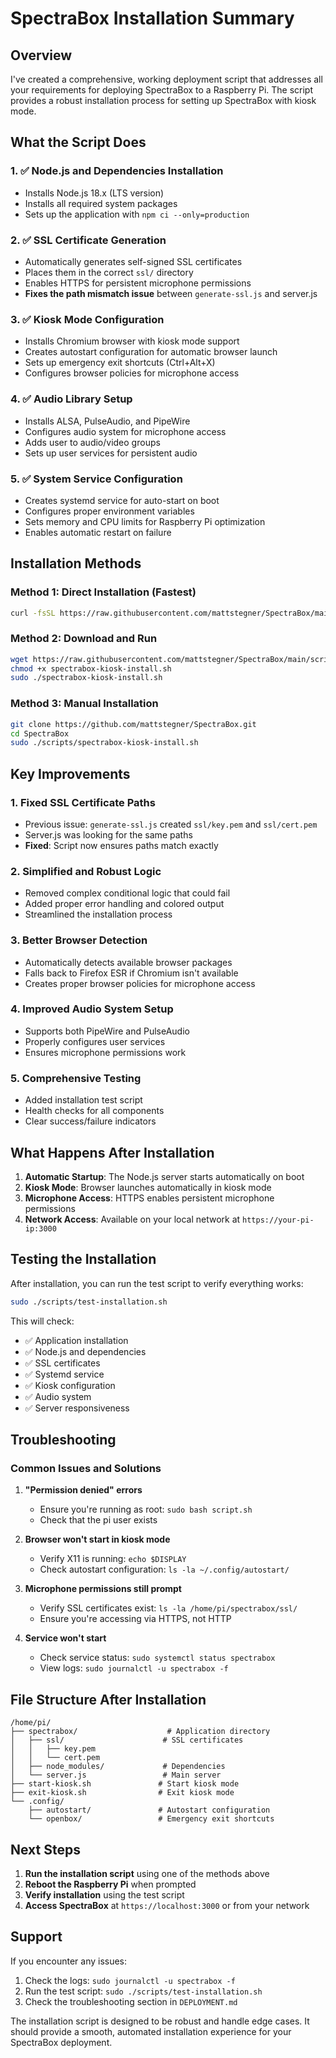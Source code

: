 # SpectraBox Installation Summary

## Overview

I've created a comprehensive, working deployment script that addresses all your requirements for deploying SpectraBox to a Raspberry Pi. The script provides a robust installation process for setting up SpectraBox with kiosk mode.

## What the Script Does

### 1. ✅ Node.js and Dependencies Installation
- Installs Node.js 18.x (LTS version)
- Installs all required system packages
- Sets up the application with `npm ci --only=production`

### 2. ✅ SSL Certificate Generation
- Automatically generates self-signed SSL certificates
- Places them in the correct `ssl/` directory
- Enables HTTPS for persistent microphone permissions
- **Fixes the path mismatch issue** between `generate-ssl.js` and server.js

### 3. ✅ Kiosk Mode Configuration
- Installs Chromium browser with kiosk mode support
- Creates autostart configuration for automatic browser launch
- Sets up emergency exit shortcuts (Ctrl+Alt+X)
- Configures browser policies for microphone access

### 4. ✅ Audio Library Setup
- Installs ALSA, PulseAudio, and PipeWire
- Configures audio system for microphone access
- Adds user to audio/video groups
- Sets up user services for persistent audio

### 5. ✅ System Service Configuration
- Creates systemd service for auto-start on boot
- Configures proper environment variables
- Sets memory and CPU limits for Raspberry Pi optimization
- Enables automatic restart on failure

## Installation Methods

### Method 1: Direct Installation (Fastest)
```bash
curl -fsSL https://raw.githubusercontent.com/mattstegner/SpectraBox/main/scripts/spectrabox-kiosk-install.sh | sudo bash
```

### Method 2: Download and Run
```bash
wget https://raw.githubusercontent.com/mattstegner/SpectraBox/main/scripts/spectrabox-kiosk-install.sh
chmod +x spectrabox-kiosk-install.sh
sudo ./spectrabox-kiosk-install.sh
```

### Method 3: Manual Installation
```bash
git clone https://github.com/mattstegner/SpectraBox.git
cd SpectraBox
sudo ./scripts/spectrabox-kiosk-install.sh
```

## Key Improvements

### 1. **Fixed SSL Certificate Paths**
- Previous issue: `generate-ssl.js` created `ssl/key.pem` and `ssl/cert.pem`
- Server.js was looking for the same paths
- **Fixed**: Script now ensures paths match exactly

### 2. **Simplified and Robust Logic**
- Removed complex conditional logic that could fail
- Added proper error handling and colored output
- Streamlined the installation process

### 3. **Better Browser Detection**
- Automatically detects available browser packages
- Falls back to Firefox ESR if Chromium isn't available
- Creates proper browser policies for microphone access

### 4. **Improved Audio System Setup**
- Supports both PipeWire and PulseAudio
- Properly configures user services
- Ensures microphone permissions work

### 5. **Comprehensive Testing**
- Added installation test script
- Health checks for all components
- Clear success/failure indicators

## What Happens After Installation

1. **Automatic Startup**: The Node.js server starts automatically on boot
2. **Kiosk Mode**: Browser launches automatically in kiosk mode
3. **Microphone Access**: HTTPS enables persistent microphone permissions
4. **Network Access**: Available on your local network at `https://your-pi-ip:3000`

## Testing the Installation

After installation, you can run the test script to verify everything works:

```bash
sudo ./scripts/test-installation.sh
```

This will check:
- ✅ Application installation
- ✅ Node.js and dependencies
- ✅ SSL certificates
- ✅ Systemd service
- ✅ Kiosk configuration
- ✅ Audio system
- ✅ Server responsiveness

## Troubleshooting

### Common Issues and Solutions

1. **"Permission denied" errors**
   - Ensure you're running as root: `sudo bash script.sh`
   - Check that the pi user exists

2. **Browser won't start in kiosk mode**
   - Verify X11 is running: `echo $DISPLAY`
   - Check autostart configuration: `ls -la ~/.config/autostart/`

3. **Microphone permissions still prompt**
   - Verify SSL certificates exist: `ls -la /home/pi/spectrabox/ssl/`
   - Ensure you're accessing via HTTPS, not HTTP

4. **Service won't start**
   - Check service status: `sudo systemctl status spectrabox`
   - View logs: `sudo journalctl -u spectrabox -f`

## File Structure After Installation

```
/home/pi/
├── spectrabox/                    # Application directory
│   ├── ssl/                      # SSL certificates
│   │   ├── key.pem
│   │   └── cert.pem
│   ├── node_modules/             # Dependencies
│   └── server.js                 # Main server
├── start-kiosk.sh               # Start kiosk mode
├── exit-kiosk.sh                # Exit kiosk mode
└── .config/
    ├── autostart/               # Autostart configuration
    └── openbox/                 # Emergency exit shortcuts
```

## Next Steps

1. **Run the installation script** using one of the methods above
2. **Reboot the Raspberry Pi** when prompted
3. **Verify installation** using the test script
4. **Access SpectraBox** at `https://localhost:3000` or from your network

## Support

If you encounter any issues:
1. Check the logs: `sudo journalctl -u spectrabox -f`
2. Run the test script: `sudo ./scripts/test-installation.sh`
3. Check the troubleshooting section in `DEPLOYMENT.md`

The installation script is designed to be robust and handle edge cases. It should provide a smooth, automated installation experience for your SpectraBox deployment.
